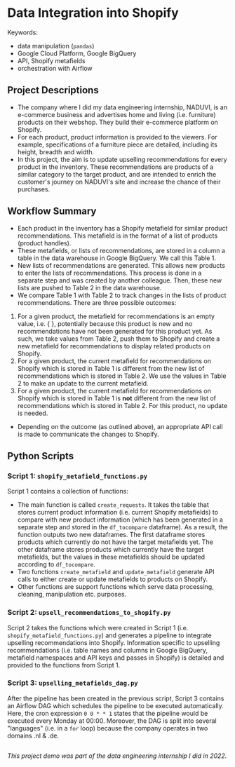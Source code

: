 # Data Integration into Shopify
Keywords:
* data manipulation (```pandas```)
* Google Cloud Platform, Google BigQuery
* API, Shopify metafields
* orchestration with Airflow


## Project Descriptions
* The company where I did my data engineering internship, NADUVI, is an e-commerce business and advertises home and living (i.e. furniture) products on their webshop. They build their e-commerce platform on Shopify.
* For each product, product information is provided to the viewers. For example, specifications of a furniture piece are detailed, including its height, breadth and width.
* In this project, the aim is to update upselling recommendations for every product in the inventory. These recommendations are products of a similar category to the target product, and are intended to enrich the customer's journey on NADUVI's site and increase the chance of their purchases.



## Workflow Summary
* Each product in the inventory has a Shopify metafield for similar product recommendations. This metafield is in the format of a list of products (product handles).
* These metafields, or lists of recommendations, are stored in a column a table in the data warehouse in Google BigQuery. We call this Table 1.
* New lists of recommendations are generated. This allows new products to enter the lists of recommendations. This process is done in a separate step and was created by another colleague. Then, these new lists are pushed to Table 2 in the data warehouse.
* We compare Table 1 with Table 2 to track changes in the lists of product recommendations. There are three possible outcomes:
1. For a given product, the metafield for recommendations is an empty value, i.e. { }, potentially because this product is new and no recommendations have not been generated for this product yet. As such, we take values from Table 2, push them to Shopify and create a new metafield for recommendations to display related products on Shopify.
2. For a given product, the current metafield for recommendations on Shopify which is stored in Table 1 is different from the new list of recommendations which is stored in Table 2. We use the values in Table 2 to make an update to the current metafield.
3. For a given product, the current metafield for recommendations on Shopify which is stored in Table 1 is **not** different from the new list of recommendations which is stored in Table 2. For this product, no update is needed.
* Depending on the outcome (as outlined above), an appropriate API call is made to communicate the changes to Shopify.

## Python Scripts
### Script 1: ```shopify_metafield_functions.py```
Script 1 contains a collection of functions:
* The main function is called ```create_requests```. It takes the table that stores current product information (i.e. current Shopify metafields) to compare with new product information (which has been generated in a separate step and stored in the ```df_tocompare``` dataframe). As a result, the function outputs two new dataframes. The first dataframe stores products which currently do not have the target metafields yet. The other dataframe stores products which currently have the target metafields, but the values in these metafields should be updated according to ```df_tocompare```.
* Two functions ```create_metafield``` and ```update_metafield``` generate API calls to either create or update metafields to products on Shopify.
* Other functions are support functions which serve data processing, cleaning, manipulation etc. purposes.

### Script 2: ```upsell_recommendations_to_shopify.py```
Script 2 takes the functions which were created in Script 1 (i.e. ```shopify_metafield_functions.py```) and generates a pipeline to integrate upselling recommendations into Shopify. Information specific to upselling recommendations (i.e. table names and columns in Google BigQuery, metafield namespaces and API keys and passes in Shopify) is detailed and provided to the functions from Script 1.

### Script 3: ```upselling_metafields_dag.py```
After the pipeline has been created in the previous script, Script 3 contains an Airflow DAG which schedules the pipeline to be executed automatically. Here, the cron expression ```0 0 * * 1``` states that the pipeline would be executed every Monday at 00:00. Moreover, the DAG is split into several "languages" (i.e. in a ```for``` loop) because the company operates in two domains .nl & .de.

##
*This project demo was part of the data engineering internship I did in 2022.*

